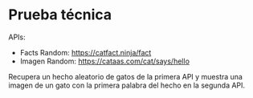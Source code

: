 # Prueba técnica

APIs:

- Facts Random: https://catfact.ninja/fact
- Imagen Random: https://cataas.com/cat/says/hello

Recupera un hecho aleatorio de gatos de la primera API y muestra una imagen de un gato con la primera palabra del hecho en la segunda API.

